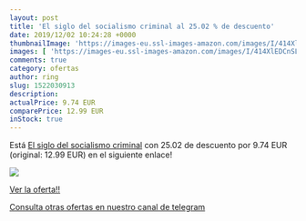 ```yaml
---
layout: post
title: 'El siglo del socialismo criminal al 25.02 % de descuento'
date: 2019/12/02 10:24:28 +0000
thumbnailImage: 'https://images-eu.ssl-images-amazon.com/images/I/414XlEDCnSL._SL200_.jpg'
images: [ 'https://images-eu.ssl-images-amazon.com/images/I/414XlEDCnSL._SL200_.jpg' ]
comments: true
category: ofertas
author: ring
slug: 1522030913
description:
actualPrice: 9.74 EUR
comparePrice: 12.99 EUR
inStock: true
---
```


Está [El siglo del socialismo criminal](https://www.amazon.com/dp/1522030913/?tag=redken08-20) con 25.02 de descuento por 9.74 EUR (original: 12.99 EUR) en el siguiente enlace!

[![](https://images-eu.ssl-images-amazon.com/images/I/414XlEDCnSL._SL200_.jpg)](https://www.amazon.com/dp/1522030913/?tag=redken08-20)

[Ver la oferta!!](https://www.amazon.com/dp/1522030913/?tag=redken08-20)

[Consulta otras ofertas en nuestro canal de telegram](https://t.me/s/ofertas25)
